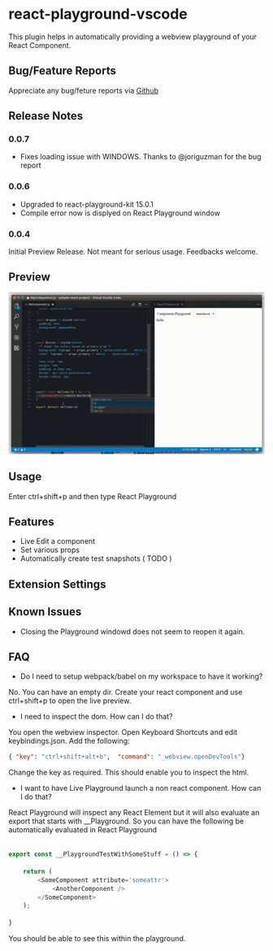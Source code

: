 # react-playground-vscode

This plugin helps in automatically providing a webview playground of your React Component.

## Bug/Feature Reports

Appreciate any bug/feture reports via [Github](https://github.com/wmira/react-playground-vscode/issues)

## Release Notes

### 0.0.7

* Fixes loading issue with WINDOWS. Thanks to @joriguzman for the bug report

### 0.0.6

* Upgraded to react-playground-kit 15.0.1
* Compile error now is displyed on React Playground window

### 0.0.4

Initial Preview Release. Not meant for serious usage. Feedbacks welcome.

## Preview

![Preview](preview.gif)

## Usage


Enter ctrl+shift+p and then type React Playground

## Features

* Live Edit a component
* Set various props
* Automatically create test snapshots ( TODO )

## Extension Settings


## Known Issues

* Closing the Playground windowd does not seem to reopen it again.


## FAQ

* Do I need to setup webpack/babel on my workspace to have it working?

No. You can have an empty dir. Create your react component and use ctrl+shift+p to 
open the live preview.

* I need to inspect the dom. How can I do that?

You open the webview inspector. Open Keyboard Shortcuts and edit keybindings.json. Add the following:

```json
{ "key": "ctrl+shift+alt+b",  "command": "_webview.openDevTools"}     
```

Change the key as required. This should enable you to inspect the html.

* I want to have Live Playground launch a non react component. How can I do that?

React Playground will inspect any React Element but it will also evaluate an export that
starts with __Playground. So you can have the following be automatically evaluated
in React Playground

```javascript

export const __PlaygroundTestWithSomeStuff = () => {

    return (
        <SomeComponent attribute='someattr'>
            <AnotherComponent />
        </SomeComponent>
    );

}
```

You should be able to see this within the playground.